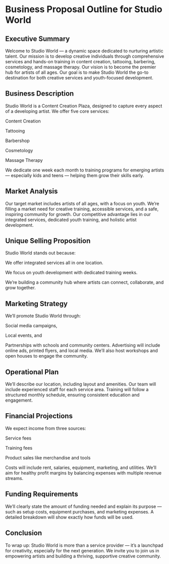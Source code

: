 # Business Proposal Outline for Studio World

## Executive Summary

Welcome to Studio World — a dynamic space dedicated to nurturing artistic talent.
Our mission is to develop creative individuals through comprehensive services and hands-on training in content creation, tattooing, barbering, cosmetology, and massage therapy.
Our vision is to become the premier hub for artists of all ages.
Our goal is to make Studio World the go-to destination for both creative services and youth-focused development.

## Business Description

Studio World is a Content Creation Plaza, designed to capture every aspect of a developing artist.
We offer five core services:

Content Creation

Tattooing

Barbershop

Cosmetology

Massage Therapy

We dedicate one week each month to training programs for emerging artists — especially kids and teens — helping them grow their skills early.

## Market Analysis

Our target market includes artists of all ages, with a focus on youth.
We’re filling a market need for creative training, accessible services, and a safe, inspiring community for growth.
Our competitive advantage lies in our integrated services, dedicated youth training, and holistic artist development.

## Unique Selling Proposition

Studio World stands out because:

We offer integrated services all in one location.

We focus on youth development with dedicated training weeks.

We’re building a community hub where artists can connect, collaborate, and grow together.

## Marketing Strategy

We’ll promote Studio World through:

Social media campaigns,

Local events, and

Partnerships with schools and community centers.
Advertising will include online ads, printed flyers, and local media.
We’ll also host workshops and open houses to engage the community.

## Operational Plan

We’ll describe our location, including layout and amenities.
Our team will include experienced staff for each service area.
Training will follow a structured monthly schedule, ensuring consistent education and engagement.

## Financial Projections

We expect income from three sources:

Service fees

Training fees

Product sales like merchandise and tools

Costs will include rent, salaries, equipment, marketing, and utilities.
We’ll aim for healthy profit margins by balancing expenses with multiple revenue streams.

## Funding Requirements

We’ll clearly state the amount of funding needed and explain its purpose — such as setup costs, equipment purchases, and marketing expenses.
A detailed breakdown will show exactly how funds will be used.

## Conclusion

To wrap up: Studio World is more than a service provider — it’s a launchpad for creativity, especially for the next generation.
We invite you to join us in empowering artists and building a thriving, supportive creative community.